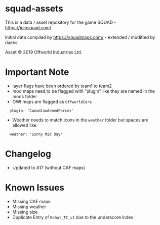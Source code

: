 # squad-assets

This is a data / asset repository for the game SQUAD - https://joinsquad.com/

Initial data compiled by https://squadmaps.com/ - extended / modified by daeks

Asset © 2019 Offworld Industries Ltd.

# Important Note

- layer flags have been ordered by team1 to team2
- mod maps need to be flagged with "plugin" like they are named in the mods folder
- OWI maps are flagged as ```OffworldCore```

```
  plugin: 'CanadianArmedForces'
```

- Weather needs to match icons in the ```weather``` folder but spaces are allowed like:

```
  weather: 'Sunny Mid Day'
```

# Changelog

- Updated to A17 (without CAF maps)

# Known Issues

- Missing CAF maps
- Missing weather
- Missing size
- Duplicate Entry of ```Kohat_TC_v1``` due to the underscore index
